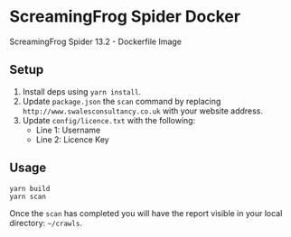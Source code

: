 # ScreamingFrog Spider Docker

ScreamingFrog Spider 13.2 - Dockerfile Image

## Setup
1. Install deps using `yarn install`.
2. Update `package.json` the `scan` command by replacing `http://www.swalesconsultancy.co.uk` with your website address. 
3. Update `config/licence.txt` with the following:
    - Line 1: Username
    - Line 2: Licence Key

## Usage
```
yarn build
yarn scan
```
Once the `scan` has completed you will have the report visible in your local directory: `~/crawls`.